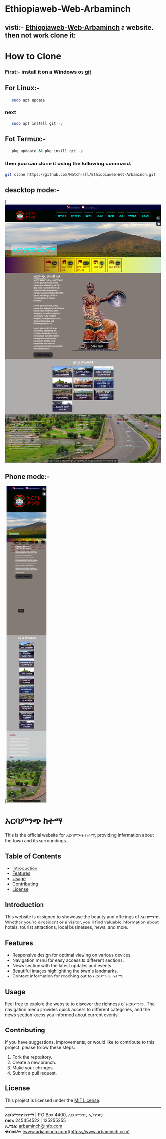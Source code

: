 # Ethiopiaweb-Web-Arbaminch
## visti:- [Ethiopiaweb-Web-Arbaminch](https://match-all.github.io/Ethiopiaweb-Web-Arbaminch/) a website. then not work clone it:


# How to Clone
### First:- install it on a Windows os [git](https://git-scm.com/)
## For Linux:- 

```bash
   sudo apt update 
```
### next

```bash
   sudo apt install git -y
```
## Fot Termux:-

```bash
   pkg updaate && pkg instll git -y
```
### then you can clone it using the following command:

```bash
git clone https://github.com/Match-all/Ethiopiaweb-Web-Arbaminch.git
```


## descktop mode:-
[![Open in Cloud Shell](./screencapture-127-0-0-1-5500-index-html-2023-12-17-23_57_02.png)

## Phone mode:-
[![phone mode](./Responsible.png)
# አርባምንጭ ከተማ


This is the official website for አርባምንጭ ከተማ, providing information about the town and its surroundings.

## Table of Contents
- [Introduction](#introduction)
- [Features](#features)
- [Usage](#usage)
- [Contributing](#contributing)
- [License](#license)

## Introduction
This website is designed to showcase the beauty and offerings of አርባምንጭ. Whether you're a resident or a visitor, you'll find valuable information about hotels, tourist attractions, local businesses, news, and more.

## Features
- Responsive design for optimal viewing on various devices.
- Navigation menu for easy access to different sections.
- News section with the latest updates and events.
- Beautiful images highlighting the town's landmarks.
- Contact information for reaching out to አርባምንጭ ከተማ.

## Usage
Feel free to explore the website to discover the richness of አርባምንጭ. The navigation menu provides quick access to different categories, and the news section keeps you informed about current events.

## Contributing 
If you have suggestions, improvements, or would like to contribute to this project, please follow these steps:
1. Fork the repository.
2. Create a new branch.
3. Make your changes.
4. Submit a pull request.

## License
This project is licensed under the [MIT License](./LICENSE.md).

---

**አርባምንጭ ከተማ** | P.O Box 4400, አርባምንጭ, ኢትዮጵያ  
**ስልክ:** 245454522 | 125255255  
**ኢሚል:** arbaminch@info.com  
**ዊብሳይት:** [www.arbaminch.com](https://www.arbaminch.com)
